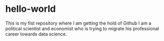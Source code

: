 # hello-world
This is my fist repository where I am getting the hold of Github
I am a political scientist and economist who is trying to migrate his professional career towards data science. 
